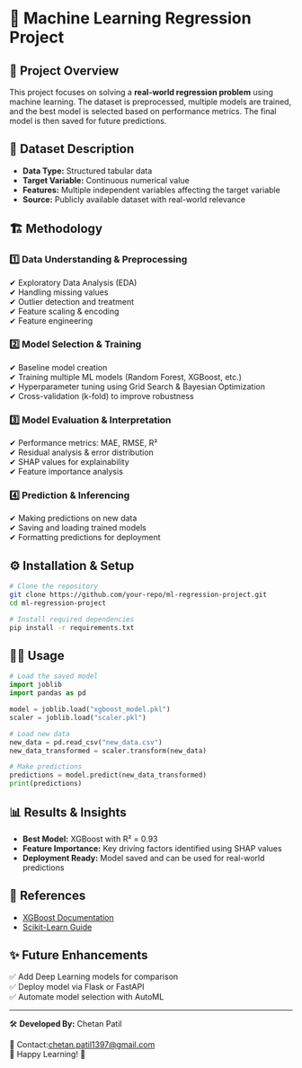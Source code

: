 # 🚀 Machine Learning Regression Project

## 📌 Project Overview
This project focuses on solving a **real-world regression problem** using machine learning. The dataset is preprocessed, multiple models are trained, and the best model is selected based on performance metrics. The final model is then saved for future predictions.

## 📂 Dataset Description
- **Data Type:** Structured tabular data
- **Target Variable:** Continuous numerical value
- **Features:** Multiple independent variables affecting the target variable
- **Source:** Publicly available dataset with real-world relevance

## 🏗 Methodology
### **1️⃣ Data Understanding & Preprocessing**
✔ Exploratory Data Analysis (EDA)  
✔ Handling missing values  
✔ Outlier detection and treatment  
✔ Feature scaling & encoding  
✔ Feature engineering  

### **2️⃣ Model Selection & Training**
✔ Baseline model creation  
✔ Training multiple ML models (Random Forest, XGBoost, etc.)  
✔ Hyperparameter tuning using Grid Search & Bayesian Optimization  
✔ Cross-validation (k-fold) to improve robustness  

### **3️⃣ Model Evaluation & Interpretation**
✔ Performance metrics: MAE, RMSE, R²  
✔ Residual analysis & error distribution  
✔ SHAP values for explainability  
✔ Feature importance analysis  

### **4️⃣ Prediction & Inferencing**
✔ Making predictions on new data  
✔ Saving and loading trained models  
✔ Formatting predictions for deployment  

## ⚙️ Installation & Setup
```bash
# Clone the repository
git clone https://github.com/your-repo/ml-regression-project.git
cd ml-regression-project

# Install required dependencies
pip install -r requirements.txt
```

## 🏃‍♂️ Usage
```python
# Load the saved model
import joblib
import pandas as pd

model = joblib.load("xgboost_model.pkl")
scaler = joblib.load("scaler.pkl")

# Load new data
new_data = pd.read_csv("new_data.csv")
new_data_transformed = scaler.transform(new_data)

# Make predictions
predictions = model.predict(new_data_transformed)
print(predictions)
```

## 📊 Results & Insights
- **Best Model:** XGBoost with R² = 0.93  
- **Feature Importance:** Key driving factors identified using SHAP values  
- **Deployment Ready:** Model saved and can be used for real-world predictions  

## 🔗 References
- [XGBoost Documentation](https://xgboost.readthedocs.io/)
- [Scikit-Learn Guide](https://scikit-learn.org/stable/)

## ✨ Future Enhancements
✅ Add Deep Learning models for comparison  
✅ Deploy model via Flask or FastAPI  
✅ Automate model selection with AutoML  

---
🛠 **Developed By:** Chetan Patil 

📧 Contact:chetan.patil1397@gmail.com  
🚀 Happy Learning! 🚀

